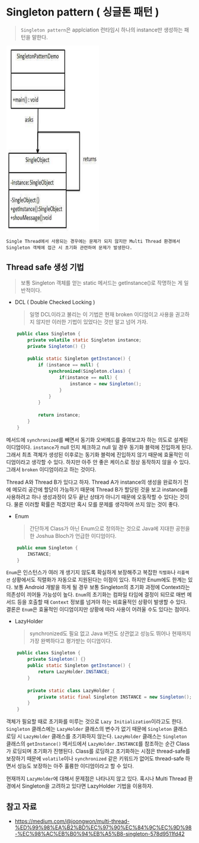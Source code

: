 # Singleton pattern ( 싱글톤 패턴 )

> `Singleton pattern`은 applciation 런타임시 하나의 instance만 생성하는 패턴을 말한다. 

<img src="../img/singleton_pattern_uml_diagram.jpg" width="250" height="500" />

    Single Thread에서 사용되는 경우에는 문제가 되지 않지만 Multi Thread 환경에서 Singleton 객체에 접근 시 초기화 관련하여 문제가 발생한다.

## Thread safe 생성 기법
> 보통 Singleton 객체를 얻는 static 메서드는 getInstance()로 작명하는 게 일반적이다.

* DCL ( Double Checked Locking )
    > 일명 DCL이라고 불리는 이 기법은 현재 broken 이디엄이고 사용을 권고하지 않지만 이러한 기법이 있었다는 것만 알고 넘어 가자.
```java
    public class Singleton {
        private volatile static Singleton instance;
        private Singleton() {}
        
        public static Singleton getInstance() {
            if (instance == null) {
                synchronized(Singleton.class) {
                    if(instance == null) {
                        instance = new Singleton(); 
                    }                
                }
            }
            
            return instance;
        }
    }
```

메서드에 `synchronized`를 빼면서 동기화 오버헤드를 줄여보고자 하는 의도로 설계된 이디엄이다. 
`instance`가 null 인지 체크하고 null 일 경우 동기화 블럭에 진입하게 된다. 
그래서 최초 객체가 생성된 이후로는 동기화 블럭에 진입하지 않기 때문에 효율적인 이디엄이라고 생각할 수 있다. 
하지만 아주 안 좋은 케이스로 정상 동작하지 않을 수 있다. 그래서 `broken` 이디엄이라고 하는 것이다.
      
Thread A와 Thread B가 있다고 하자. 
Thread A가 instance의 생성을 완료하기 전에 메모리 공간에 할당이 가능하기 때문에 Thread B가 할당된 것을 보고 instance를 사용하려고 하나 생성과정이 모두 끝난 상태가 아니기 때문에 오동작할 수 있다는 것이다. 
물론 이러할 확률은 적겠지만 혹시 모를 문제를 생각하여 쓰지 않는 것이 좋다.
      
* Enum
    > 간단하게 Class가 아닌 Enum으로 정의하는 것으로 Java에 지대한 공헌을 한 Joshua Bloch가 언급한 이디엄이다.

```java
    public enum Singleton {
        INSTANCE;
    }
```

`Enum`은 인스턴스가 여러 개 생기지 않도록 확실하게 보장해주고 복잡한 `직렬화`나 `리플렉션` 상황에서도 직렬화가 자동으로 지원된다는 이점이 있다. 
하지만 Enum에도 한계는 있다. 보통 Android 개발을 하게 될 경우 보통 Singleton의 초기화 과정에 Context라는 의존성이 끼어들 가능성이 높다. 
`Enum`의 초기화는 컴파일 타임에 결정이 되므로 매번 메서드 등을 호출할 때 `Context` 정보를 넘겨야 하는 비효율적인 상황이 발생할 수 있다. 
결론은 `Enum`은 효율적인 이디엄이지만 상황에 따라 사용이 어려울 수도 있다는 점이다.

* LazyHolder
    > synchronized도 필요 없고 Java 버전도 상관없고 성능도 뛰어나 현재까지 가장 완벽하다고 평가받는 이디엄이다.

```java
    public class Singleton {
        private Singleton() {}
        public static Singleton getInstance() {
            return LazyHolder.INSTANCE;
        }
        
        private static class LazyHolder {
            private static final Singleton INSTANCE = new Singleton();
        }
    }
```

객체가 필요할 때로 초기화를 미루는 것으로 `Lazy Initialization`이라고도 한다. 
`Singleton` 클래스에는 `LazyHolder` 클래스의 변수가 없기 때문에 `Singleton` 클래스 로딩 시 `LazyHolder` 클래스를 초기화하지 않는다. 
`LazyHolder` 클래스는 `Singleton` 클래스의 `getInstance()` 메서드에서 `LazyHolder.INSTANCE`를 참조하는 순간 Class가 로딩되며 초기화가 진행된다. 
Class를 로딩하고 초기화하는 시점은 thread-safe를 보장하기 때문에 `volatile`이나 `synchronized` 같은 키워드가 없어도 thread-safe 하면서 성능도 보장하는 아주 훌륭한 이디엄이라고 할 수 있다.

현재까지 `LazyHolder`에 대해서 문제점은 나타나지 않고 있다. 
혹시나 Multi Thread 환경에서 Singleton을 고려하고 있다면 LazyHolder 기법을 이용하자.

## 참고 자료
* https://medium.com/@joongwon/multi-thread-%ED%99%98%EA%B2%BD%EC%97%90%EC%84%9C%EC%9D%98-%EC%98%AC%EB%B0%94%EB%A5%B8-singleton-578d9511fd42